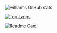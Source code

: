 <!-- Hi there 👋 -->

<!--
**william20210206/william20210206** is a ✨ _special_ ✨ repository because its `README.md` (this file) appears on your GitHub profile.

Here are some ideas to get you started:

- 🔭 I’m currently working on ...

- 🌱 I’m currently learning ...

- 👯 I’m looking to collaborate on ...

- 🤔 I’m looking for help with ...

- 💬 Ask me about ...

- 📫 How to reach me: ...

- 😄 Pronouns: ...

- ⚡ Fun fact: ...
  -->

![william's GitHub stats](https://github-readme-stats-blond-phi-30.vercel.app/api?username=william20210206&show_icons=true&bg_color=DEG,e86444,904E95&title_color=F0E3EB&text_color=F0E3EB&icon_color=F0E3EB)

[![Top Langs](https://github-readme-stats-blond-phi-30.vercel.app/api/top-langs/?username=william20210206)](https://github.com/anuraghazra/github-readme-stats)

[![Readme Card](https://github-readme-stats-blond-phi-30.vercel.app/api/pin/?username=anuraghazra&repo=github-readme-stats&bg_color=DEG,e86444,904E95&title_color=F0E3EB&text_color=F0E3EB&icon_color=F0E3EB)](https://github.com/william20210206/github-readme-stats)


